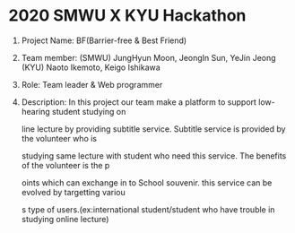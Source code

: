 # 2020 SMWU X KYU Hackathon

1. Project Name: BF(Barrier-free & Best Friend)

2. Team member: (SMWU) JungHyun Moon, JeongIn Sun, YeJin Jeong (KYU) Naoto Ikemoto, Keigo Ishikawa

3. Role: Team leader & Web programmer 

4. Description: In this project our team make a platform to support low-hearing student studying on

   line lecture by providing subtitle service. Subtitle service is provided by the volunteer who is 
   
   studying same lecture with student who need this service. The benefits of the volunteer is the p
   
   oints which can exchange in to School souvenir. this service can be evolved by targetting variou
   
   s type of users.(ex:international student/student who have trouble in studying online lecture)
